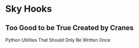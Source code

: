 # Sky Hooks
## Too Good to be True Created by Cranes
Python Utilities That Should Only Be Written Once

